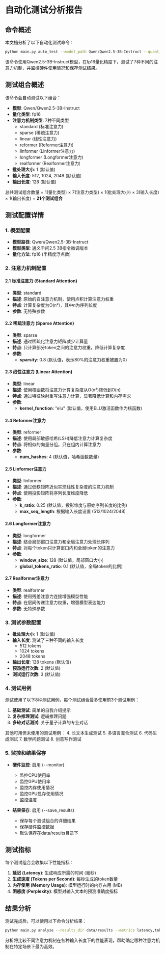 # 自动化测试分析报告

## 命令概述

本文档分析了以下自动化测试命令：

```bash
python main.py auto_test --model_path Qwen/Qwen2.5-3B-Instruct --quant_types fp16 --attention_types standard,sparse,linear,reformer,linformer,longformer,realformer --monitor --save_results
```

该命令使用Qwen2.5-3B-Instruct模型，在fp16量化精度下，测试了7种不同的注意力机制，并监控硬件使用情况和保存测试结果。

## 测试组合概述

该命令会自动测试以下组合：

- **模型**: Qwen/Qwen2.5-3B-Instruct
- **量化类型**: fp16
- **注意力机制类型**: 7种不同类型
  - standard (标准注意力)
  - sparse (稀疏注意力)
  - linear (线性注意力)
  - reformer (Reformer注意力)
  - linformer (Linformer注意力)
  - longformer (Longformer注意力)
  - realformer (Realformer注意力)
- **批处理大小**: 1 (默认值)
- **输入长度**: 512, 1024, 2048 (默认值)
- **输出长度**: 128 (默认值)

总共测试组合数量 = 1(量化类型) × 7(注意力类型) × 1(批处理大小) × 3(输入长度) × 1(输出长度) = **21个测试组合**

## 测试配置详情

### 1. 模型配置

- **模型路径**: Qwen/Qwen2.5-3B-Instruct
- **模型类型**: 通义千问2.5 3B指令微调版本
- **量化方法**: fp16 (半精度浮点数)

### 2. 注意力机制配置

#### 2.1 标准注意力 (Standard Attention)

- **类型**: standard
- **描述**: 原始的自注意力机制，使用点积计算注意力权重
- **特点**: 计算复杂度为O(n²)，其中n为序列长度
- **参数**: 无特殊参数

#### 2.2 稀疏注意力 (Sparse Attention)

- **类型**: sparse
- **描述**: 通过稀疏化注意力矩阵减少计算量
- **特点**: 只计算部分token之间的注意力权重，降低计算复杂度
- **参数**:
  - **sparsity**: 0.8 (默认值，表示80%的注意力权重被置为0)

#### 2.3 线性注意力 (Linear Attention)

- **类型**: linear
- **描述**: 使用核函数将注意力计算复杂度从O(n²)降低到O(n)
- **特点**: 通过特征映射重写注意力计算，显著降低计算和内存需求
- **参数**:
  - **kernel_function**: "elu" (默认值，使用ELU激活函数作为核函数)

#### 2.4 Reformer注意力

- **类型**: reformer
- **描述**: 使用局部敏感哈希(LSH)降低注意力计算复杂度
- **特点**: 将相似的向量分组，只在组内计算注意力
- **参数**:
  - **num_hashes**: 4 (默认值，哈希函数数量)

#### 2.5 Linformer注意力

- **类型**: linformer
- **描述**: 通过低秩矩阵近似实现线性复杂度的注意力机制
- **特点**: 使用投影矩阵将序列长度维度降低
- **参数**:
  - **k_ratio**: 0.25 (默认值，投影维度与原始序列长度的比例)
  - **max_seq_length**: 根据输入长度设置 (512/1024/2048)

#### 2.6 Longformer注意力

- **类型**: longformer
- **描述**: 结合局部窗口注意力和全局注意力处理长序列
- **特点**: 对每个token只计算窗口内和全局token的注意力
- **参数**:
  - **window_size**: 128 (默认值，局部窗口大小)
  - **global_tokens_ratio**: 0.1 (默认值，全局token的比例)

#### 2.7 Realformer注意力

- **类型**: realformer
- **描述**: 使用残差注意力连接增强模型性能
- **特点**: 在层间传递注意力权重，增强模型表达能力
- **参数**: 无特殊参数

### 3. 测试参数配置

- **批处理大小**: 1 (默认值)
- **输入长度**: 测试了三种不同的输入长度
  - 512 tokens
  - 1024 tokens
  - 2048 tokens
- **输出长度**: 128 tokens (默认值)
- **预热运行次数**: 2 (默认值)
- **测试运行次数**: 3 (默认值)

### 4. 测试用例

测试使用了以下8种测试用例，每个测试组合最多使用前3个测试用例：

1. **基础测试**: 简单的自我介绍提示
2. **复杂推理测试**: 逻辑推理问题
3. **多轮对话测试**: 关于量子计算的专业对话

其他可用但未使用的测试用例：
4. 长文本生成测试
5. 多语言混合测试
6. 代码生成测试
7. 数学问题测试
8. 创意写作测试

### 5. 监控和结果保存

- **硬件监控**: 启用 (--monitor)
  - 监控CPU使用率
  - 监控GPU使用率
  - 监控内存使用情况
  - 监控GPU显存使用情况
  - 监控温度

- **结果保存**: 启用 (--save_results)
  - 保存每个测试组合的详细结果
  - 保存硬件监控数据
  - 默认保存在data/results目录下

## 测试指标

每个测试组合会收集以下性能指标：

1. **延迟 (Latency)**: 生成响应所需的时间 (毫秒)
2. **生成速度 (Tokens per Second)**: 每秒生成的token数量
3. **内存使用 (Memory Usage)**: 模型运行时的内存占用 (MB)
4. **困惑度 (Perplexity)**: 模型对输入文本的预测准确度指标

## 结果分析

测试完成后，可以使用以下命令分析结果：

```bash
python main.py analyze --results_dir data/results --metrics latency,tokens_per_second,memory_usage,perplexity
```

分析将比较不同注意力机制在各种输入长度下的性能表现，帮助确定哪种注意力机制在特定场景下最为高效。 